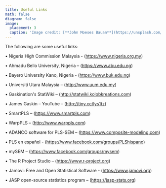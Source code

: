 ```yaml
---
title: Useful Links
math: false
diagram: false
image:
  placement: 3
  caption: 'Image credit: [**John Moeses Bauan**](https://unsplash.com/photos/OGZtQF8iC0g)'
---
```


The following are some useful links:

•	Nigeria High Commission Malaysia -  (https://www.nigeria.org.my)

•	Ahmadu Bello University, Nigeria – (https://www.abu.edu.ng)

•	Bayero University Kano, Nigeria  - (https://www.buk.edu.ng)

•	Universiti Utara Malaysia – (http://www.uum.edu.my)

•	Gaskination's StatWiki – (http://statwiki.kolobkreations.com)

•	James Gaskin – YouTube – (http://tiny.cc/lys1tz)

•	SmartPLS – (https://www.smartpls.com)

•	WarpPLS – (http://www.warppls.com)

•	ADANCO software for PLS-SEM – (https://www.composite-modeling.com)

•	PLS en español  - (https://www.facebook.com/groups/PLShispano)

•	mySEM – (https://www.facebook.com/groups/mysem)

•	The R Project Studio – (https://www.r-project.org)

•	Jamovi: Free and Open Statistical Software  - (https://www.jamovi.org)

•	JASP open-source statistics program – (https://jasp-stats.org)



